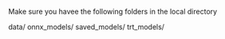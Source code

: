 Make sure you havee the following folders in the local directory

data/
onnx_models/
saved_models/
trt_models/
